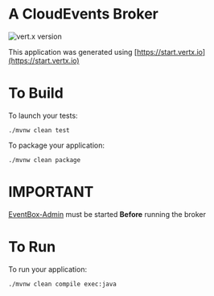 A CloudEvents Broker
=====

![vert.x version](https://img.shields.io/badge/vert.x-4.5.8-purple.svg)

This application was generated using [https://start.vertx.io](https://start.vertx.io)

To Build
=====
To launch your tests:
``` shell
./mvnw clean test
```

To package your application:
```shell
./mvnw clean package
```

IMPORTANT
=====
[EventBox-Admin](https://github.com/cherattk/eventbox-admin) must be started **Before** running the broker

To Run
=====
To run your application:
```shell
./mvnw clean compile exec:java
```


